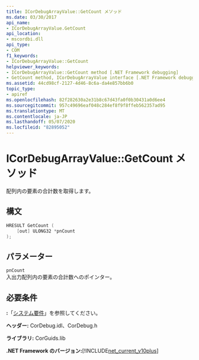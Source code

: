 ```yaml
---
title: ICorDebugArrayValue::GetCount メソッド
ms.date: 03/30/2017
api_name:
- ICorDebugArrayValue.GetCount
api_location:
- mscordbi.dll
api_type:
- COM
f1_keywords:
- ICorDebugArrayValue::GetCount
helpviewer_keywords:
- ICorDebugArrayValue::GetCount method [.NET Framework debugging]
- GetCount method, ICorDebugArrayValue interface [.NET Framework debugging]
ms.assetid: 44cd98cf-2127-4d46-8c6a-da4e857bb6b0
topic_type:
- apiref
ms.openlocfilehash: 82f282630a2e31b8c67d43fa0f0b30431a0d6ee4
ms.sourcegitcommit: 957c49696eaf048c284ef8f9f8ffeb562357ad95
ms.translationtype: MT
ms.contentlocale: ja-JP
ms.lasthandoff: 05/07/2020
ms.locfileid: "82895052"
---
```

# <a name="icordebugarrayvaluegetcount-method"></a>ICorDebugArrayValue::GetCount メソッド
配列内の要素の合計数を取得します。  
  
## <a name="syntax"></a>構文  
  
```cpp  
HRESULT GetCount (  
    [out] ULONG32 *pnCount  
);  
```  
  
## <a name="parameters"></a>パラメーター  
 `pnCount`  
 入出力配列内の要素の合計数へのポインター。  
  
## <a name="requirements"></a>必要条件  
 **:**「[システム要件](../../get-started/system-requirements.md)」を参照してください。  
  
 **ヘッダー:** CorDebug.idl、CorDebug.h  
  
 **ライブラリ:** CorGuids.lib  
  
 **.NET Framework のバージョン:**[!INCLUDE[net_current_v10plus](../../../../includes/net-current-v10plus-md.md)]
